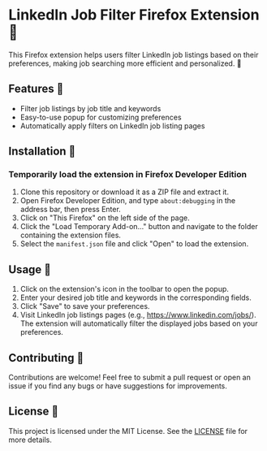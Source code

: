# LinkedIn Job Filter Firefox Extension 🦊

This Firefox extension helps users filter LinkedIn job listings based on their preferences, making job searching more efficient and personalized. 🚀

## Features 🌟

- Filter job listings by job title and keywords
- Easy-to-use popup for customizing preferences
- Automatically apply filters on LinkedIn job listing pages

## Installation 🔧

### Temporarily load the extension in Firefox Developer Edition

1. Clone this repository or download it as a ZIP file and extract it.
2. Open Firefox Developer Edition, and type `about:debugging` in the address bar, then press Enter.
3. Click on "This Firefox" on the left side of the page.
4. Click the "Load Temporary Add-on…" button and navigate to the folder containing the extension files.
5. Select the `manifest.json` file and click "Open" to load the extension.

## Usage 📖

1. Click on the extension's icon in the toolbar to open the popup.
2. Enter your desired job title and keywords in the corresponding fields.
3. Click "Save" to save your preferences.
4. Visit LinkedIn job listings pages (e.g., https://www.linkedin.com/jobs/). The extension will automatically filter the displayed jobs based on your preferences.

## Contributing 🤝

Contributions are welcome! Feel free to submit a pull request or open an issue if you find any bugs or have suggestions for improvements.

## License 📄

This project is licensed under the MIT License. See the [LICENSE](LICENSE) file for more details.
